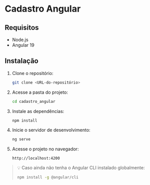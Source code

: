 # Cadastro Angular

## Requisitos

- Node.js
- Angular 19

## Instalação

1. Clone o repositório:
   ```bash
   git clone <URL-do-repositório>
   ```

2. Acesse a pasta do projeto:
   ```bash
   cd cadastro_angular
   ```

3. Instale as dependências:
   ```bash
   npm install
   ```

4. Inicie o servidor de desenvolvimento:
   ```bash
   ng serve
   ```

5. Acesse o projeto no navegador:
   ```
   http://localhost:4200
   ```

> 💡 Caso ainda não tenha o Angular CLI instalado globalmente:
> ```bash
> npm install -g @angular/cli
> ```
